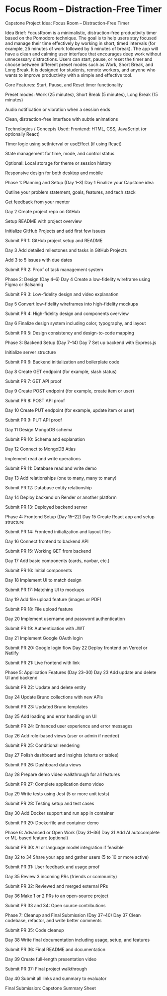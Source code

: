 # Focus Room – Distraction-Free Timer

Capstone Project Idea: Focus Room – Distraction-Free Timer

Idea Brief:
FocusRoom is a minimalistic, distraction-free productivity timer based on the Pomodoro technique. The goal is to help users stay focused and manage their time effectively by working in short, timed intervals (for example, 25 minutes of work followed by 5 minutes of break). The app will have a clean and calming user interface that encourages deep work without unnecessary distractions.
Users can start, pause, or reset the timer and choose between different preset modes such as Work, Short Break, and Long Break. It is designed for students, remote workers, and anyone who wants to improve productivity with a simple and effective tool.

Core Features:
Start, Pause, and Reset timer functionality


Preset modes: Work (25 minutes), Short Break (5 minutes), Long Break (15 minutes)


Audio notification or vibration when a session ends


Clean, distraction-free interface with subtle animations



Technologies / Concepts Used:
Frontend: HTML, CSS, JavaScript (or optionally React)


Timer logic using setInterval or useEffect (if using React)


State management for time, mode, and control status


Optional: Local storage for theme or session history


Responsive design for both desktop and mobile

Phase 1: Planning and Setup (Day 1–3)
Day 1
Finalize your Capstone idea


Outline your problem statement, goals, features, and tech stack


Get feedback from your mentor


Day 2
Create project repo on GitHub


Setup README with project overview


Initialize GitHub Projects and add first few issues


Submit PR 1: GitHub project setup and README


Day 3
Add detailed milestones and tasks in GitHub Projects


Add 3 to 5 issues with due dates


Submit PR 2: Proof of task management system



Phase 2: Design (Day 4–6)
Day 4
Create a low-fidelity wireframe using Figma or Balsamiq


Submit PR 3: Low-fidelity design and video explanation


Day 5
Convert low-fidelity wireframes into high-fidelity mockups


Submit PR 4: High-fidelity design and components overview


Day 6
Finalize design system including color, typography, and layout


Submit PR 5: Design consistency and design-to-code mapping



Phase 3: Backend Setup (Day 7–14)
Day 7
Set up backend with Express.js


Initialize server structure


Submit PR 6: Backend initialization and boilerplate code


Day 8
Create GET endpoint (for example, slash status)


Submit PR 7: GET API proof


Day 9
Create POST endpoint (for example, create item or user)


Submit PR 8: POST API proof


Day 10
Create PUT endpoint (for example, update item or user)


Submit PR 9: PUT API proof


Day 11
Design MongoDB schema


Submit PR 10: Schema and explanation



Day 12
Connect to MongoDB Atlas


Implement read and write operations


Submit PR 11: Database read and write demo


Day 13
Add relationships (one to many, many to many)


Submit PR 12: Database entity relationship


Day 14
Deploy backend on Render or another platform


Submit PR 13: Deployed backend server



Phase 4: Frontend Setup (Day 15–22)
Day 15
Create React app and setup structure


Submit PR 14: Frontend initialization and layout files


Day 16
Connect frontend to backend API


Submit PR 15: Working GET from backend


Day 17
Add basic components (cards, navbar, etc.)


Submit PR 16: Initial components


Day 18
Implement UI to match design


Submit PR 17: Matching UI to mockups


Day 19
Add file upload feature (images or PDF)


Submit PR 18: File upload feature


Day 20
Implement username and password authentication


Submit PR 19: Authentication with JWT


Day 21
Implement Google OAuth login


Submit PR 20: Google login flow
Day 22
Deploy frontend on Vercel or Netlify


Submit PR 21: Live frontend with link



Phase 5: Application Features (Day 23–30)
Day 23
Add update and delete UI and backend


Submit PR 22: Update and delete entity


Day 24
Update Bruno collections with new APIs


Submit PR 23: Updated Bruno templates


Day 25
Add loading and error handling on UI


Submit PR 24: Enhanced user experience and error messages


Day 26
Add role-based views (user or admin if needed)


Submit PR 25: Conditional rendering


Day 27
Polish dashboard and insights (charts or tables)


Submit PR 26: Dashboard data views


Day 28
Prepare demo video walkthrough for all features


Submit PR 27: Complete application demo video


Day 29
Write tests using Jest (5 or more unit tests)


Submit PR 28: Testing setup and test cases


Day 30
Add Docker support and run app in container


Submit PR 29: Dockerfile and container demo



Phase 6: Advanced or Open Work (Day 31–36)
Day 31
Add AI autocomplete or ML-based feature (optional)


Submit PR 30: AI or language model integration if feasible


Day 32 to 34
Share your app and gather users (5 to 10 or more active)


Submit PR 31: User feedback and usage proof


Day 35
Review 3 incoming PRs (friends or community)


Submit PR 32: Reviewed and merged external PRs


Day 36
Make 1 or 2 PRs to an open-source project


Submit PR 33 and 34: Open source contributions



Phase 7: Cleanup and Final Submission (Day 37–40)
Day 37
Clean codebase, refactor, and write better comments


Submit PR 35: Code cleanup


Day 38
Write final documentation including usage, setup, and features


Submit PR 36: Final README and documentation


Day 39
Create full-length presentation video


Submit PR 37: Final project walkthrough


Day 40
Submit all links and summary to evaluator


Final Submission: Capstone Summary Sheet





